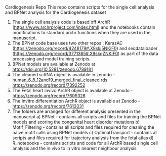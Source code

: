 Cardiogenesis Repo This repo contains scripts for the single cell analysis and BPNet analysis for the Cardiogenesis dataset

1. The single cell analysis code is based off ArchR (https://www.archrproject.com/index.html) and the notebooks contain modifications to standard archr functions when they are used in the manuscript. 
2. The BPNet code base uses two other repos : KerasAC (https://zenodo.org/record/4248179#.X8skj5NKiF0) and seqdataloader (https://zenodo.org/record/3771365#.X8skqZNKiF0) as part of the data processing and model training scripts.
3. BPNet models are available at Zenodo at https://doi.org/10.5281/zenodo.6789181
4. The cleaned scRNA object is available in zenodo - human_6_8_12and19_merged_final_cleaned.rds https://zenodo.org/record/7392252
5. The Fetal heart invivo ArchR object is available at Zenodo - https://zenodo.org/record/7609326
6. The Invitro differentiation ArchR object is available at Zenodo - https://zenodo.org/record/7613031
7. The folders are arranged for different analysis presented in the manuscript
	a) BPNet - contains all scripts and files for training the BPNet models and scoring the congenital heart disorder mutations
	b) Motif_Filtering - contains all scripts and files required for cleaning the naive motif calls using BPNet models
	c) OptimalTransport - contains all scripts and files required for trajectory analysis from the fetal atlas
	d) R_notebooks - contains scripts and code for all ArchR based single cell analysis and the in vivo to in vitro nearest neighbour analysis
